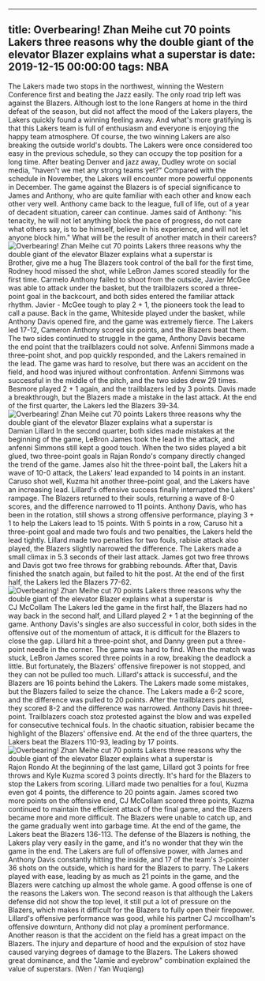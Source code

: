 
---
title: Overbearing! Zhan Meihe cut 70 points Lakers three reasons why the double giant of the elevator Blazer explains what a superstar is
date: 2019-12-15 00:00:00
tags:  NBA
---
The Lakers made two stops in the northwest, winning the Western Conference first and beating the Jazz easily. The only road trip left was against the Blazers. Although lost to the lone Rangers at home in the third defeat of the season, but did not affect the mood of the Lakers players, the Lakers quickly found a winning feeling away. And what's more gratifying is that this Lakers team is full of enthusiasm and everyone is enjoying the happy team atmosphere.
Of course, the two winning Lakers are also breaking the outside world's doubts. The Lakers were once considered too easy in the previous schedule, so they can occupy the top position for a long time. After beating Denver and jazz away, Dudley wrote on social media, "haven't we met any strong teams yet?" Compared with the schedule in November, the Lakers will encounter more powerful opponents in December.
The game against the Blazers is of special significance to James and Anthony, who are quite familiar with each other and know each other very well. Anthony came back to the league, full of life, out of a year of decadent situation, career can continue. James said of Anthony: "his tenacity, he will not let anything block the pace of progress, do not care what others say, is to be himself, believe in his experience, and will not let anyone block him."
What will be the result of another match in their careers?
![Overbearing! Zhan Meihe cut 70 points Lakers three reasons why the double giant of the elevator Blazer explains what a superstar is](0c918ef725234c4e8763ecda17193419.jpg)
Brother, give me a hug
The Blazers took control of the ball for the first time, Rodney hood missed the shot, while LeBron James scored steadily for the first time. Carmelo Anthony failed to shoot from the outside, Javier McGee was able to attack under the basket, but the trailblazers scored a three-point goal in the backcourt, and both sides entered the familiar attack rhythm. Javier - McGee tough to play 2 + 1, the pioneers took the lead to call a pause.
Back in the game, Whiteside played under the basket, while Anthony Davis opened fire, and the game was extremely fierce. The Lakers led 17-12, Cameron Anthony scored six points, and the Blazers beat them. The two sides continued to struggle in the game, Anthony Davis became the end point that the trailblazers could not solve. Anfenni Simmons made a three-point shot, and pop quickly responded, and the Lakers remained in the lead.
The game was hard to resolve, but there was an accident on the field, and hood was injured without confrontation. Anfenni Simmons was successful in the middle of the pitch, and the two sides drew 29 times. Besmore played 2 + 1 again, and the trailblazers led by 3 points. Davis made a breakthrough, but the Blazers made a mistake in the last attack. At the end of the first quarter, the Lakers led the Blazers 39-34.
![Overbearing! Zhan Meihe cut 70 points Lakers three reasons why the double giant of the elevator Blazer explains what a superstar is](01def5ecaf60465fa6a169ee7a7a2370.jpg)
Damian Lillard 
In the second quarter, both sides made mistakes at the beginning of the game, LeBron James took the lead in the attack, and anfenni Simmons still kept a good touch. When the two sides played a bit glued, two three-point goals in Rajan Rondo's company directly changed the trend of the game. James also hit the three-point ball, the Lakers hit a wave of 10-0 attack, the Lakers' lead expanded to 14 points in an instant.
Caruso shot well, Kuzma hit another three-point goal, and the Lakers have an increasing lead. Lillard's offensive success finally interrupted the Lakers' rampage. The Blazers returned to their souls, returning a wave of 8-0 scores, and the difference narrowed to 11 points. Anthony Davis, who has been in the rotation, still shows a strong offensive performance, playing 3 + 1 to help the Lakers lead to 15 points.
With 5 points in a row, Caruso hit a three-point goal and made two fouls and two penalties, the Lakers held the lead tightly. Lillard made two penalties for two fouls, rabisie attack also played, the Blazers slightly narrowed the difference. The Lakers made a small climax in 5.3 seconds of their last attack. James got two free throws and Davis got two free throws for grabbing rebounds. After that, Davis finished the snatch again, but failed to hit the post.
At the end of the first half, the Lakers led the Blazers 77-62.
![Overbearing! Zhan Meihe cut 70 points Lakers three reasons why the double giant of the elevator Blazer explains what a superstar is](312194a52a2c4dc39ca4c47345bc196e.jpg)
CJ McCollam
The Lakers led the game in the first half, the Blazers had no way back in the second half, and Lillard played 2 + 1 at the beginning of the game. Anthony Davis's singles are also successful in color, both sides in the offensive out of the momentum of attack, it is difficult for the Blazers to close the gap. Lillard hit a three-point shot, and Danny green put a three-point needle in the corner. The game was hard to find.
When the match was stuck, LeBron James scored three points in a row, breaking the deadlock a little. But fortunately, the Blazers' offensive firepower is not stopped, and they can not be pulled too much. Lillard's attack is successful, and the Blazers are 16 points behind the Lakers. The Lakers made some mistakes, but the Blazers failed to seize the chance. The Lakers made a 6-2 score, and the difference was pulled to 20 points.
After the trailblazers paused, they scored 8-2 and the difference was narrowed. Anthony Davis hit three-point. Trailblazers coach stoz protested against the blow and was expelled for consecutive technical fouls. In the chaotic situation, rabisier became the highlight of the Blazers' offensive end. At the end of the three quarters, the Lakers beat the Blazers 110-93, leading by 17 points.
![Overbearing! Zhan Meihe cut 70 points Lakers three reasons why the double giant of the elevator Blazer explains what a superstar is](72f0f04abcc84ea8827d10524138ad9d.jpg)
Rajon Rondo 
At the beginning of the last game, Lillard got 3 points for free throws and Kyle Kuzma scored 3 points directly. It's hard for the Blazers to stop the Lakers from scoring. Lillard made two penalties for a foul, Kuzma even got 4 points, the difference to 20 points again. James scored two more points on the offensive end, CJ McCollam scored three points, Kuzma continued to maintain the efficient attack of the final game, and the Blazers became more and more difficult.
The Blazers were unable to catch up, and the game gradually went into garbage time. At the end of the game, the Lakers beat the Blazers 136-113.
The defense of the Blazers is nothing, the Lakers play very easily in the game, and it's no wonder that they win the game in the end. The Lakers are full of offensive power, with James and Anthony Davis constantly hitting the inside, and 17 of the team's 3-pointer 36 shots on the outside, which is hard for the Blazers to parry. The Lakers played with ease, leading by as much as 21 points in the game, and the Blazers were catching up almost the whole game.
A good offense is one of the reasons the Lakers won.
The second reason is that although the Lakers defense did not show the top level, it still put a lot of pressure on the Blazers, which makes it difficult for the Blazers to fully open their firepower. Lillard's offensive performance was good, while his partner CJ mccollham's offensive downturn, Anthony did not play a prominent performance. Another reason is that the accident on the field has a great impact on the Blazers. The injury and departure of hood and the expulsion of stoz have caused varying degrees of damage to the Blazers.
The Lakers showed great dominance, and the "Jamie and eyebrow" combination explained the value of superstars.
(Wen / Yan Wuqiang)